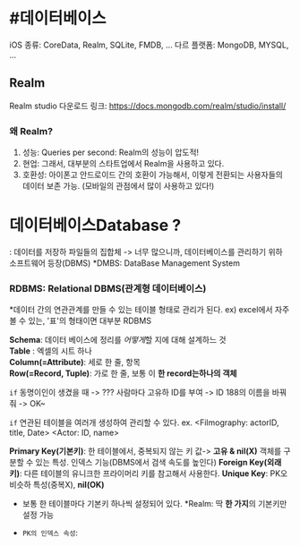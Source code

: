 # #데이터베이스

iOS 종류: CoreData, Realm, SQLite, FMDB, ...
다르 플랫폼: MongoDB, MYSQL, ...

## Realm
Realm studio 다운로드 링크: https://docs.mongodb.com/realm/studio/install/

### 왜 Realm?
1. 성능: Queries per second: Realm의 성능이 압도적!
2. 현업: 그래서, 대부분의 스타트업에서 Realm을 사용하고 있다.
3. 호환성: 아이폰고 안드로이드 간의 호환이 가능해서, 이렇게 전환되는 사용자들의 데이터 보존 가능.
  (모바일의 관점에서 많이 사용하고 있다!)
  
# 데이터베이스Database ?
: 데이터를 저장하 파일들의 집합체
-> 너무 많으니까, 데이터베이스를 관리하기 위하 소프트웨어 등장(DBMS)
*DMBS: DataBase Management System

### RDBMS: Relational DBMS(관계형 데이터베이스)
*데이터 간의 연관관계를 만들 수 있는 테이블 형태로 관리가 된다.
ex) excel에서 자주 볼 수 있는, '표'의 형태이면 대부분 RDBMS

**Schema**: 데이터 베이스에 정리를 *어떻게*할 지에 대해 설계하느 것</br>
**Table** : 엑셀의 시트 하나 </br>
**Column(=Attribute)**: 세로 한 줄, 항목</br>
**Row(=Record, Tuple)**: 가로 한 줄, 보통 이 **한 record는하나의 객체**</br>

`if` 동명이인이 생겼을 때 -> ???
사람마다 고유하 ID를 부여 -> ID 188의 이름을 바꿔줘 -> OK~

`if` 연관된 테이블을 여러개 생성하여 관리할 수 있다.
ex. <Filmography: actorID, title, Date> <Actor: ID, name>

**Primary Key(기본키)**: 한 테이블에서, 중복되지 않는 키 값-> **고유 & nil(X)**
                       객체를 구분할 수 있는 특성. 인덱스 기능(DBMS에서 검색 속도를 높인다)
**Foreign Key(외래키)**: 다른 테이블의 유니크한 프라이머리 키를 참고해서 사용한다.
**Unique Key**: PK오 비슷하 특성(중복X), **nil(OK)**

* 보통 한 테이블마다 기본키 하나씩 설정되어 있다.
  *Realm: 딱 **한 가지**의 기본키만 설정 가능

* `PK의 인덱스 속성`:
